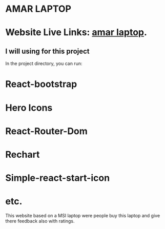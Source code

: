 # AMAR LAPTOP

# Website Live Links: [amar laptop](https://delicate-conkies-4f30db.netlify.app/).

## I will using for this project

In the project directory, you can run:

# React-bootstrap
# Hero Icons
# React-Router-Dom
# Rechart
# Simple-react-start-icon
# etc.

This website based on a MSI laptop were people buy this laptop and give there feedback also with ratings.